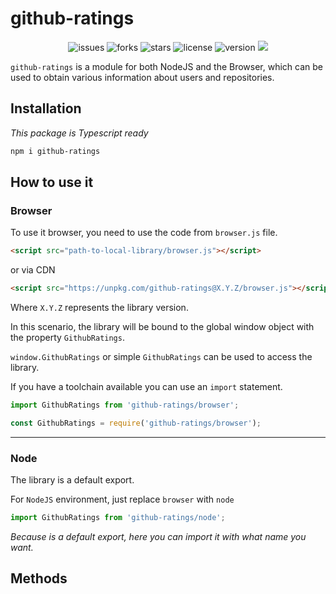 # github-ratings

<div style='text-align:center'>
    <img src='https://img.shields.io/github/issues/GeorgianStan/github-ratings' alt='issues'>
    <img src='https://img.shields.io/github/forks/GeorgianStan/github-ratings' alt='forks'>
    <img src='https://img.shields.io/github/stars/GeorgianStan/github-ratings' alt='stars'>
    <img src='https://img.shields.io/github/license/GeorgianStan/github-ratings' alt='license'>
    <img src='https://img.shields.io/github/package-json/v/GeorgianStan/github-ratings?color=%237146f9&logo=javascript' alt='version'>
    <a href="https://david-dm.org/georgianstan/github-ratings" title="dependencies status"><img src="https://status.david-dm.org/gh/georgianstan/github-ratings.svg"/></a>
</div>

`github-ratings` is a module for both NodeJS and the Browser, which can be used to obtain various information about users and repositories.

## Installation

_This package is Typescript ready_

```bash
npm i github-ratings
```

## How to use it

### Browser

To use it browser, you need to use the code from `browser.js` file.

```html
<script src="path-to-local-library/browser.js"></script>
```

or via CDN

```html
<script src="https://unpkg.com/github-ratings@X.Y.Z/browser.js"></script>
```

Where `X.Y.Z` represents the library version.

In this scenario, the library will be bound to the global window object with the property `GithubRatings`.

`window.GithubRatings` or simple `GithubRatings` can be used to access the library.

If you have a toolchain available you can use an `import` statement.

```ts
import GithubRatings from 'github-ratings/browser';
```

```js
const GithubRatings = require('github-ratings/browser');
```

---

### Node

The library is a default export.

For `NodeJS` environment, just replace `browser` with `node`

```ts
import GithubRatings from 'github-ratings/node';
```

_Because is a default export, here you can import it with what name you want._

## Methods
